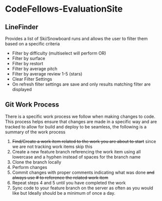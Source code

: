 # CodeFellows-EvaluationSite

## LineFinder
Provides a list of Ski/Snowboard runs and allows the user to filter them based on a specific criteria
* Filter by difficulty (multiselect will perform OR)
* Filter by surface
* Filter by restort
* Filter by average pitch
* Filter by average review 1-5 (stars)
* Clear Filter Settings 
* On refresh filter settings are save and only results matching filter are displayed



## Git Work Process
There is a specific work process we follow when making changes to code. This process helps ensure that changes are made in a specific way and are tracked to allow for build and deploy to be seamless, the following is a summary of the work process
1. ~~Find/Create a work item related to the work you are about to start~~ since we are not tracking work items skip this
2. Create a new feature branch referencing the work item using all lowercase and a hyphen instead of spaces for the branch name
3. Clone the branch locally
4. Perform changes
5. Commit changes with proper comments indicating what was done ~~and always use #<WorkItemNumber> to reference the related work item~~
6. Repeat steps 4 and 5 until you have completed the work
7. Sync code to your feature branch on the server as often as you would like but Ideally should be a minimum of once a day.
